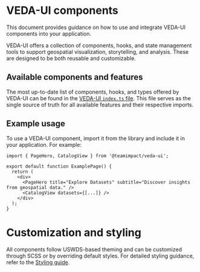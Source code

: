 # VEDA-UI components

This document provides guidance on how to use and integrate VEDA-UI components into your application.

VEDA-UI offers a collection of components, hooks, and state management tools to support geospatial visualization, storytelling, and analysis. These are designed to be both reusable and customizable.

## Available components and features

The most up-to-date list of components, hooks, and types offered by VEDA-UI can be found in the [VEDA-UI `index.ts` file](https://github.com/NASA-IMPACT/veda-ui/blob/main/app/scripts/index.ts). This file serves as the single source of truth for all available features and their respective imports.

## Example usage

To use a VEDA-UI component, import it from the library and include it in your application. For example:

```tsx
import { PageHero, CatalogView } from '@teamimpact/veda-ui';

export default function ExamplePage() {
  return (
    <div>
      <PageHero title="Explore Datasets" subtitle="Discover insights from geospatial data." />
      <CatalogView datasets={[...]} />
    </div>
  );
}
```

# Customization and styling

All components follow USWDS-based theming and can be customized through SCSS or by overriding default styles. For detailed styling guidance, refer to the [Styling guide](./STYLING.md).


